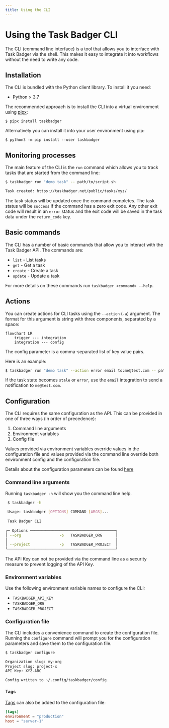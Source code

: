 ```yaml
---
title: Using the CLI
---
```

# Using the Task Badger CLI

The CLI (command line interface) is a tool that allows you to interface with
Task Badger via the shell. This makes it easy to integrate it into workflows
without the need to write any code.

## Installation

The CLI is bundled with the Python client library. To install it you need:

* Python > 3.7

The recommended approach is to install the CLI into a virtual environment using [pipx](https://pypa.github.io/pipx/):

```shell
$ pipx install taskbadger
```

Alternatively you can install it into your user environment using pip:

```shell
$ python3 -m pip install --user taskbadger
```

## Monitoring processes

The main feature of the CLI is the `run` command which allows you to track tasks
that are started from the command line:

```bash
$ taskbadger run "demo task" -- path/to/script.sh

Task created: https://taskbadger.net/public/tasks/xyz/
```

The task status will be updated once the command completes. The task status
will be `success` if the command has a zero exit code. Any other exit code
will result in an `error` status and the exit code will be saved in the
task data under the `return_code` key.

## Basic commands

The CLI has a number of basic commands that allow you to interact with the Task Badger
API. The commands are:

* `list` - List tasks
* `get` - Get a task
* `create` - Create a task
* `update` - Update a task

For more details on these commands run `taskbadger <command> --help`.

## Actions

You can create actions for CLI tasks using the `--action` (`-a`) argument. The
format for this argument is string with three components, separated by a space:

```mermaid
flowchart LR
    trigger --- integration
    integration --- config
```

The config parameter is a comma-separated list of key value pairs.

Here is an example:

```bash
$ taskbadger run "demo task" --action error email to:me@test.com -- path/to/script.sh
```

If the task state becomes `stale` or `error`, use the `email` integration to
send a notification to `me@test.com`.

## Configuration

The CLI requires the same configuration as the API. This can be provided in one of
three ways (in order of precedence):

1. Command line arguments
2. Environment variables
3. Config file

Values provided via environment variables override values in the configuration file
and values provided via the command line override both environment config and the
configuration file.

Details about the configuration parameters can be found [here](basics.md#organization-and-project)

### Command line arguments

Running `taskbadger -h` will show you the command line help. 
  
```bash
 $ taskbadger -h
                                                                                                            
 Usage: taskbadger [OPTIONS] COMMAND [ARGS]...                                                              
                                                                                                            
 Task Badger CLI                                                                                            
                                                                                                            
╭─ Options ──────────────────────────────────────╮
│ --org                 -o   TASKBADGER_ORG      │
│                                                │
│ --project             -p   TASKBADGER_PROJECT  │
╰────────────────────────────────────────────────╯
```

The API Key can not be provided via the command line as a security measure to prevent logging
of the API Key.

### Environment variables

Use the following environment variable names to configure the CLI:

* `TASKBADGER_API_KEY`
* `TASKBADGER_ORG`
* `TASKBADGER_PROJECT`

### Configuration file

The CLI includes a convenience command to create the configuration file. Running the `configure`
command will prompt you for the configuration parameters and save them to the configuration
file.

```bash
$ taskbadger configure

Organization slug: my-org 
Project slug: project-x 
API Key: XYZ.ABC 

Config written to ~/.config/taskbadger/config
```

#### Tags

[Tags](data_model.md#tags) can also be added to the configuration file:

```toml
[tags]
environment = "production"
host = "server-1"
```
